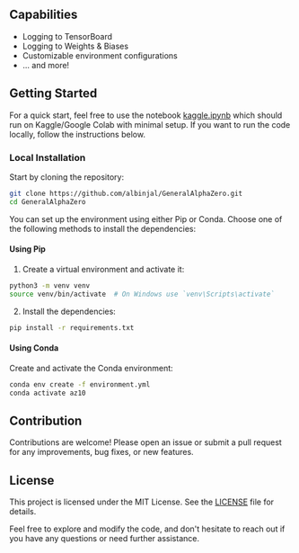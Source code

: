 


## Capabilities
- Logging to TensorBoard
- Logging to Weights & Biases
- Customizable environment configurations
- ... and more!
## Getting Started
For a quick start, feel free to use the notebook [kaggle.ipynb](kaggle.ipynb) which should run on Kaggle/Google Colab with minimal setup. If you want to run the code locally, follow the instructions below.

### Local Installation
Start by cloning the repository:
```bash
git clone https://github.com/albinjal/GeneralAlphaZero.git
cd GeneralAlphaZero
```

You can set up the environment using either Pip or Conda. Choose one of the following methods to install the dependencies:

#### Using Pip

1. Create a virtual environment and activate it:
```bash
python3 -m venv venv
source venv/bin/activate  # On Windows use `venv\Scripts\activate`
```
2. Install the dependencies:
```bash
pip install -r requirements.txt
```

#### Using Conda
Create and activate the Conda environment:
```bash
conda env create -f environment.yml
conda activate az10
```


## Contribution
Contributions are welcome! Please open an issue or submit a pull request for any improvements, bug fixes, or new features.

## License
This project is licensed under the MIT License. See the [LICENSE](LICENSE) file for details.

Feel free to explore and modify the code, and don't hesitate to reach out if you have any questions or need further assistance. 
